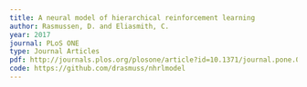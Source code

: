 ```yaml
---
title: A neural model of hierarchical reinforcement learning
author: Rasmussen, D. and Eliasmith, C.
year: 2017
journal: PLoS ONE
type: Journal Articles
pdf: http://journals.plos.org/plosone/article?id=10.1371/journal.pone.0180234
code: https://github.com/drasmuss/nhrlmodel
---
```

